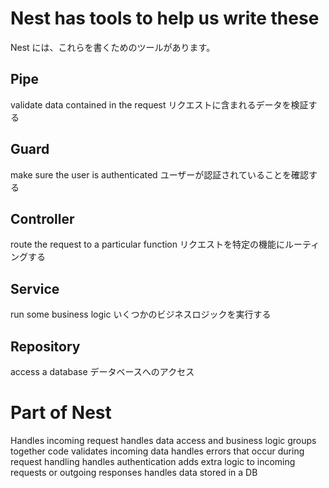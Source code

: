 # Nest has tools to help us write these

Nest には、これらを書くためのツールがあります。

## Pipe

validate data contained in the request
リクエストに含まれるデータを検証する

## Guard

make sure the user is authenticated
ユーザーが認証されていることを確認する

## Controller

route the request to a particular function
リクエストを特定の機能にルーティングする

## Service

run some business logic
いくつかのビジネスロジックを実行する

## Repository

access a database
データベースへのアクセス

# Part of Nest

Handles incoming request
handles data access and business logic
groups together code
validates incoming data
handles errors that occur during request handling
handles authentication
adds extra logic to incoming requests or outgoing responses
handles data stored in a DB
